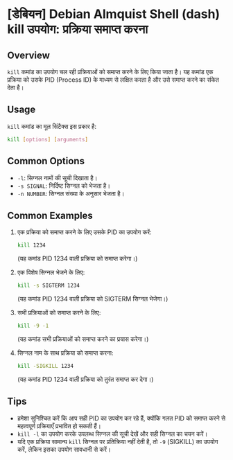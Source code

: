 # [डेबियन] Debian Almquist Shell (dash) kill उपयोग: प्रक्रिया समाप्त करना

## Overview
`kill` कमांड का उपयोग चल रही प्रक्रियाओं को समाप्त करने के लिए किया जाता है। यह कमांड एक प्रक्रिया को उसके PID (Process ID) के माध्यम से लक्षित करता है और उसे समाप्त करने का संकेत देता है।

## Usage
`kill` कमांड का मूल सिंटैक्स इस प्रकार है:

```bash
kill [options] [arguments]
```

## Common Options
- `-l`: सिग्नल नामों की सूची दिखाता है।
- `-s SIGNAL`: निर्दिष्ट सिग्नल को भेजता है।
- `-n NUMBER`: सिग्नल संख्या के अनुसार भेजता है।

## Common Examples
1. एक प्रक्रिया को समाप्त करने के लिए उसके PID का उपयोग करें:
   ```bash
   kill 1234
   ```
   (यह कमांड PID 1234 वाली प्रक्रिया को समाप्त करेगा।)

2. एक विशेष सिग्नल भेजने के लिए:
   ```bash
   kill -s SIGTERM 1234
   ```
   (यह कमांड PID 1234 वाली प्रक्रिया को SIGTERM सिग्नल भेजेगा।)

3. सभी प्रक्रियाओं को समाप्त करने के लिए:
   ```bash
   kill -9 -1
   ```
   (यह कमांड सभी प्रक्रियाओं को समाप्त करने का प्रयास करेगा।)

4. सिग्नल नाम के साथ प्रक्रिया को समाप्त करना:
   ```bash
   kill -SIGKILL 1234
   ```
   (यह कमांड PID 1234 वाली प्रक्रिया को तुरंत समाप्त कर देगा।)

## Tips
- हमेशा सुनिश्चित करें कि आप सही PID का उपयोग कर रहे हैं, क्योंकि गलत PID को समाप्त करने से महत्वपूर्ण प्रक्रियाएँ प्रभावित हो सकती हैं।
- `kill -l` का उपयोग करके उपलब्ध सिग्नल की सूची देखें और सही सिग्नल का चयन करें।
- यदि एक प्रक्रिया सामान्य `kill` सिग्नल पर प्रतिक्रिया नहीं देती है, तो `-9` (SIGKILL) का उपयोग करें, लेकिन इसका उपयोग सावधानी से करें।